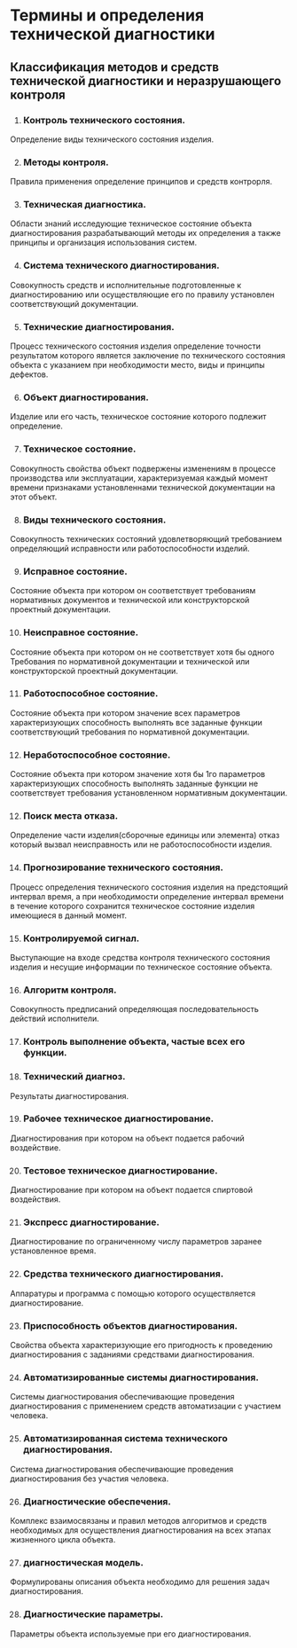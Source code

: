 # Термины и определения технической диагностики
## Классификация методов и средств технической диагностики и неразрушающего контроля

1. ### Контроль технического состояния. 
Определение виды технического состояния изделия. 

2. ### Методы контроля. 
Правила применения определение принципов и средств  контрорля.

3. ### Техническая диагностика.
 Области знаний исследующие техническое состояние объекта диагностирования разрабатывающий методы их определения а также принципы и организация использования систем. 

4. ### Система технического диагностирования.
Совокупность средств и исполнительные подготовленные к диагностированию или осуществляющие его по правилу установлен соответствующий документации. 

5. ### Технические диагностирования.
Процесс технического состояния изделия определение точности результатом которого является заключение по технического состояния объекта с указанием при необходимости место, виды и принципы дефектов.

6. ### Объект диагностирования.
Изделие или его часть, техническое состояние которого подлежит определение. 

7. ### Техническое состояние. 
 Совокупность cвойства объект подвержены изменениям в процессе производства или  эксплуатации, характеризуемая каждый момент времени признаками установленнами технической документации на этот объект. 

8. ### Виды технического состояния.
Совокупность технических состояний удовлетворяющий требованием определяющий исправности или работоспособности изделий. 

9. ### Исправное состояние.
Состояние объекта при котором он соответствует требованиям нормативных документов и технической или конструкторской проектный документации. 

10. ### Неисправное состояние.
Состояние объекта при котором он не соответствует хотя бы одного Требования по нормативной документации и технической или конструкторской проектный документации. 

11. ### Работоспособное состояние. 
Состояние объекта при котором значение всех параметров характеризующих способность выполнять все заданные функции соответствующий требования по нормативной документации. 

12. ### Неработоспособное состояние.
Состояние объекта при котором значение хотя бы 1го параметров характеризующих способность выполнять заданные функции не соответствует требования установленном нормативным документации. 

12. ### Поиск места отказа. 
Определение части изделия(сборочные единицы или элемента) отказ который вызвал неисправность или не работоспособности изделия. 

14. ### Прогнозирование технического состояния.
Процесс определения технического состояния изделия на предстоящий интервал время, а при необходимости определение интервал времени в течение которого сохранится техническое состояние изделия имеющиеся в данный момент. 

15. ### Контролируемой сигнал. 
Выступающие на входе средства контроля технического состояния изделия и несущие информации по техническое состояние объекта. 

16. ### Алгоритм контроля. 
Совокупность предписаний определяющая последовательность действий  исполнители. 

17. ### Контроль выполнение объекта, частые всех его функции. 

18. ### Технический диагноз. 
Результаты диагностирования. 

19. ### Рабочее техническое диагностирование. 
Диагностирования при котором на объект подается рабочий воздействие. 

20. ### Тестовое техническое диагностирование. 
Диагностирование при котором на объект подается спиртовой воздействия. 

21. ### Экспресс диагностирование.
Диагностирование по ограниченному числу параметров заранее установленное время. 

22. ### Средства технического диагностирования. 
Аппаратуры и программа с помощью которого осуществляется диагностирование. 

23. ### Приспособность объектов диагностирования. 
Свойства объекта характеризующие его пригодность к проведению диагностирования с заданиями средствами диагностирования. 

24. ### Автоматизированные системы диагностирования. 
Системы диагностирования обеспечивающие проведения диагностирования с применением средств автоматизации с участием человека. 

25. ### Автоматизированная система технического диагностирования. 
Система диагностирования обеспечивающие проведения диагностирования без участия человека. 

26. ### Диагностические обеспечения. 
Комплекс взаимосвязаны и правил методов алгоритмов и средств необходимых для осуществления диагностирования на всех этапах жизненного цикла объекта. 

27. ### диагностическая модель. 
Формулированы описания объекта необходимо для решения задач диагностирования. 

28. ### Диагностические параметры. 
Параметры объекта используемые при его диагностирования.
